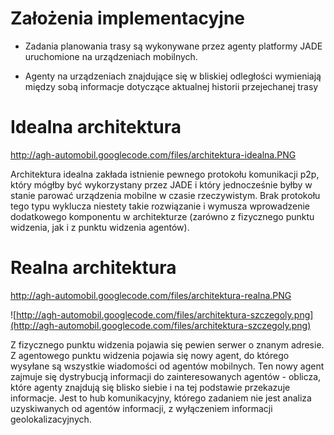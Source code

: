 # Założenia implementacyjne #

  * Zadania planowania trasy są wykonywane przez agenty platformy JADE uruchomione na urządzeniach mobilnych.

  * Agenty na urządzeniach znajdujące się w bliskiej odległości wymieniają między sobą informacje dotyczące aktualnej historii przejechanej trasy

# Idealna architektura #

http://agh-automobil.googlecode.com/files/architektura-idealna.PNG

Architektura idealna zakłada istnienie pewnego protokołu komunikacji p2p, który mógłby być wykorzystany przez JADE i który jednocześnie byłby w stanie parować urządzenia mobilne w czasie rzeczywistym. Brak protokołu tego typu wyklucza niestety takie rozwiązanie i wymusza wprowadzenie dodatkowego komponentu w architekturze (zarówno z fizycznego punktu widzenia, jak i z punktu widzenia agentów).

# Realna architektura #

http://agh-automobil.googlecode.com/files/architektura-realna.PNG

![http://agh-automobil.googlecode.com/files/architektura-szczegoly.png](http://agh-automobil.googlecode.com/files/architektura-szczegoly.png)

Z fizycznego punktu widzenia pojawia się pewien serwer o znanym adresie. Z agentowego punktu widzenia pojawia się nowy agent, do którego wysyłane są wszystkie wiadomości od agentów mobilnych. Ten nowy agent zajmuje się dystrybucją informacji do zainteresowanych agentów - oblicza, które agenty znajdują się blisko siebie i na tej podstawie przekazuje informacje. Jest to hub komunikacyjny, którego zadaniem nie jest analiza uzyskiwanych od agentów informacji, z wyłączeniem informacji geolokalizacyjnych.
